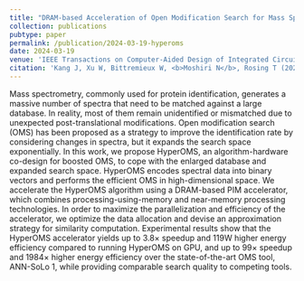 ```yaml
---
title: "DRAM-based Acceleration of Open Modification Search for Mass Spectrometry-based Proteomics"
collection: publications
pubtype: paper
permalink: /publication/2024-03-19-hyperoms
date: 2024-03-19
venue: 'IEEE Transactions on Computer-Aided Design of Integrated Circuits and Systems'
citation: 'Kang J, Xu W, Bittremieux W, <b>Moshiri N</b>, Rosing T (2024). "DRAM-based Acceleration of Open Modification Search for Mass Spectrometry-based Proteomics." <i>IEEE Transactions on Computer-Aided Design of Integrated Circuits and Systems</i>. <a href="https://doi.org/10.1109/TCAD.2024.3382842" target="_blank">doi:10.1109/TCAD.2024.3382842</a>.'
---
```

Mass spectrometry, commonly used for protein identification, generates a massive number of spectra that need to be matched against a large database. In reality, most of them remain unidentified or mismatched due to unexpected post-translational modifications. Open modification search (OMS) has been proposed as a strategy to improve the identification rate by considering changes in spectra, but it expands the search space exponentially. In this work, we propose HyperOMS, an algorithm-hardware co-design for boosted OMS, to cope with the enlarged database and expanded search space. HyperOMS encodes spectral data into binary vectors and performs the efficient OMS in high-dimensional space. We accelerate the HyperOMS algorithm using a DRAM-based PIM accelerator, which combines processing-using-memory and near-memory processing technologies. In order to maximize the parallelization and efficiency of the accelerator, we optimize the data allocation and devise an approximation strategy for similarity computation. Experimental results show that the HyperOMS accelerator yields up to 3.8× speedup and 119W higher energy efficiency compared to running HyperOMS on GPU, and up to 99× speedup and 1984× higher energy efficiency over the state-of-the-art OMS tool, ANN-SoLo 1, while providing comparable search quality to competing tools.
